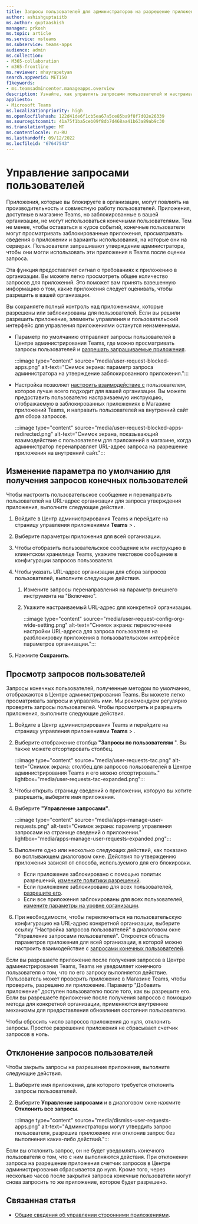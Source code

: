 ```yaml
---
title: Запросы пользователей для администраторов на разрешение приложений
author: ashishguptaiitb
ms.author: guptaashish
manager: prkosh
ms.topic: article
ms.service: msteams
ms.subservice: teams-apps
audience: admin
ms.collection:
- M365-collaboration
- m365-frontline
ms.reviewer: mhayrapetyan
search.appverid: MET150
f1keywords:
- ms.teamsadmincenter.manageapps.overview
description: Узнайте, как управлять запросами пользователей и настраивать их, чтобы разрешить приложения, заблокированные в организации.
appliesto:
- Microsoft Teams
ms.localizationpriority: high
ms.openlocfilehash: 122d41de6f1cb5ea67a5ce85ba9f8f7d02e26339
ms.sourcegitcommit: 41a75f1ba5ceb09f8db7d468aa41b63a89ab9c30
ms.translationtype: MT
ms.contentlocale: ru-RU
ms.lasthandoff: 09/12/2022
ms.locfileid: "67647543"
---
```

# <a name="manage-user-requests"></a>Управление запросами пользователей

Приложения, которые вы блокируете в организации, могут повлиять на производительность и совместную работу пользователей. Приложения, доступные в магазине Teams, но заблокированные в вашей организации, не могут использоваться конечными пользователями. Тем не менее, чтобы оставаться в курсе событий, конечные пользователи могут просматривать заблокированные приложения, просматривать сведения о приложении и варианты использования, на которые они на серверах. Пользователи запрашивают утверждение администратора, чтобы они могли использовать эти приложения в Teams после оценки запроса.

Эта функция предоставляет сигнал о требованиях к приложению в организации. Вы можете легко просмотреть общее количество запросов для приложений. Это поможет вам принять взвешенную информацию о том, какие приложения следует оценивать, чтобы разрешить в вашей организации.

Вы сохраняете полный контроль над приложениями, которые разрешены или заблокированы для пользователей. Если вы решили разрешить приложение, элементы управления и пользовательский интерфейс для управления приложениями останутся неизменными.

* Параметр по умолчанию отправляет запросы пользователей в Центре администрирования Teams, где можно просматривать запросы пользователей и [разрешать запрашиваемые приложения](#view-user-requests).

   :::image type="content" source="media/user-request-blocked-apps.png" alt-text="Снимок экрана: параметр запроса администратора на утверждение заблокированного приложения.":::

* Настройка позволяет [настроить взаимодействие с](#modify-the-default-setting-to-receive-end-user-requests) пользователем, которое лучше всего подходит для вашей организации. Вы можете предоставить пользователю настраиваемую инструкцию, отображаемую в заблокированных приложениях в Магазине приложений Teams, и направить пользователей на внутренний сайт для сбора запросов.

   :::image type="content" source="media/user-request-blocked-apps-redirected.png" alt-text="Снимок экрана, показывающий взаимодействие с пользователем для приложений в магазине, когда администратор перенаправляет URL-адрес запроса на разрешение приложения на внутренний сайт.":::

## <a name="modify-the-default-setting-to-receive-end-user-requests"></a>Изменение параметра по умолчанию для получения запросов конечных пользователей

Чтобы настроить пользовательское сообщение и перенаправить пользователей на URL-адрес организации для запроса утверждения приложения, выполните следующие действия.

1. Войдите в Центр администрирования Teams и перейдите на страницу управления приложениями **Teams** > .**[](https://admin.teams.microsoft.com/policies/manage-apps)**

1. Выберите параметры приложения для всей организации.

1. Чтобы отобразить пользовательское сообщение или инструкцию в клиентском хранилище Teams, укажите текстовое сообщение в конфигурации запросов пользователя.

1. Чтобы указать URL-адрес организации для сбора запросов пользователей, выполните следующие действия.

   1. Измените запросы перенаправления на параметр внешнего инструмента на "Включено".
   1. Укажите настраиваемый URL-адрес для конкретной организации.

      :::image type="content" source="media/user-request-config-org-wide-setting.png" alt-text="Снимок экрана: переключение настройки URL-адреса для запроса пользователя на разблокировку приложения в пользовательском интерфейсе параметров организации.":::

1. Нажмите **Сохранить**.

## <a name="view-user-requests"></a>Просмотр запросов пользователей

Запросы конечных пользователей, полученные методом по умолчанию, отображаются в Центре администрирования Teams. Вы можете легко просматривать запросы и управлять ими. Мы рекомендуем регулярно проверять запросы пользователей. Чтобы просмотреть и разрешить приложения, выполните следующие действия.

1. Войдите в Центр администрирования Teams и перейдите на страницу управления приложениями **Teams** > .**[](https://admin.teams.microsoft.com/policies/manage-apps)**

1. Выберите отображение столбца **"Запросы по пользователям** ". Вы также можете отсортировать столбец.

   :::image type="content" source="media/user-requests-tac.png" alt-text="Снимок экрана: столбец для запросов пользователей в Центре администрирования Teams и его можно отсортировать." lightbox="media/user-requests-tac-expanded.png":::

1. Чтобы открыть страницу сведений о приложении, которую вы хотите разрешить, выберите имя приложения.

1. Выберите **"Управление запросами"**.

   :::image type="content" source="media/apps-manage-user-requests.png" alt-text="Снимок экрана: параметр управления запросами на странице сведений о приложении." lightbox="media/apps-manage-user-requests-expanded.png":::

1. Выполните одно или несколько следующих действий, как показано во всплывающем диалоговом окне. Действия по утверждению приложения зависят от способа, используемого для его блокировки.

   * Если приложение заблокировано с помощью политик разрешений, [измените политики разрешений](teams-app-permission-policies.md).
   * Если приложение заблокировано для всех пользователей, [разрешите его](manage-apps.md#allow-and-block-apps).
   * Если все приложения заблокированы для всех пользователей, [измените параметры на уровне организации](manage-apps.md#manage-org-wide-app-settings).

1. При необходимости, чтобы переключиться на пользовательскую конфигурацию на URL-адрес конкретной организации, выберите ссылку "Настройка запросов пользователей" в диалоговом окне "Управление запросами пользователей". Откроется область параметров приложения для всей организации, в которой можно настроить взаимодействие с [запросами конечных пользователей](#modify-the-default-setting-to-receive-end-user-requests).

Если вы разрешаете приложение после получения запросов в Центре администрирования Teams, Teams не уведомляет конечного пользователя о том, что по его запросу выполняется действие. Пользователь может проверить приложение в Магазине Teams, чтобы проверить, разрешено ли приложение. Параметр "Добавить приложение" доступен пользователю после того, как вы разрешите его. Если вы разрешаете приложение после получения запросов с помощью метода для конкретной организации, применяются внутренние механизмы для предоставления обновления состояния пользователю.

Чтобы сбросить число запросов приложения до нуля, отклонить запросы. Простое разрешение приложения не сбрасывает счетчик запросов в ноль.

## <a name="dismiss-user-requests"></a>Отклонение запросов пользователей

Чтобы закрыть запросы на разрешение приложения, выполните следующие действия.

1. Выберите имя приложения, для которого требуется отклонить запросы пользователей.
1. Выберите **Управление запросами** и в диалоговом окне нажмите **Отклонить все запросы**.

   :::image type="content" source="media/dismiss-user-requests-apps.png" alt-text="Администраторы могут утвердить запрос пользователя, разрешив приложение или отклонив запрос без выполнения каких-либо действий.":::

Если вы отклонить запрос, он не будет уведомлять конечного пользователя о том, что с ним выполняются действия. При отклонении запроса на разрешение приложения счетчик запросов в Центре администрирования сбрасывается до нуля. Кроме того, через несколько часов после закрытия запроса конечные пользователи могут снова запросить то же приложение, которое будет разрешено.

## <a name="related-article"></a>Связанная статья

* [Общие сведения об управлении сторонними приложениями](manage-apps.md).

